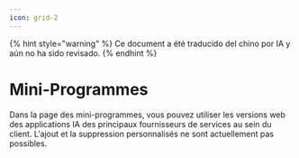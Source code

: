 ```yaml
---
icon: grid-2
---
```


{% hint style="warning" %}
Ce document a été traducido del chino por IA y aún no ha sido revisado.
{% endhint %}

# Mini-Programmes

Dans la page des mini-programmes, vous pouvez utiliser les versions web des applications IA des principaux fournisseurs de services au sein du client. L'ajout et la suppression personnalisés ne sont actuellement pas possibles.
